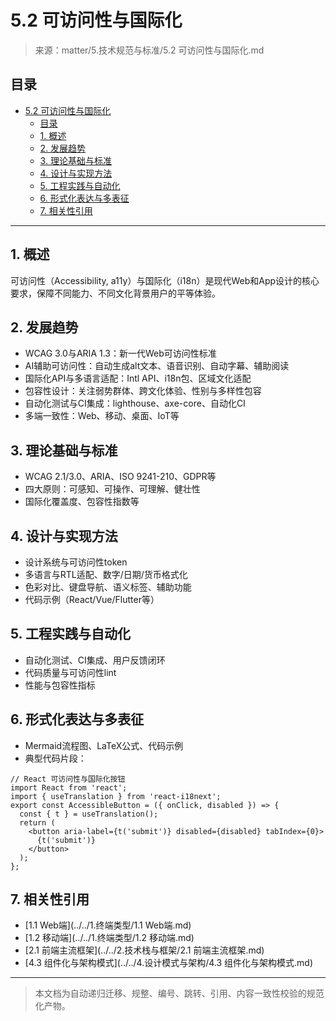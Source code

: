 # 5.2 可访问性与国际化

> 来源：matter/5.技术规范与标准/5.2 可访问性与国际化.md

## 目录

- [5.2 可访问性与国际化](#52-可访问性与国际化)
  - [目录](#目录)
  - [1. 概述](#1-概述)
  - [2. 发展趋势](#2-发展趋势)
  - [3. 理论基础与标准](#3-理论基础与标准)
  - [4. 设计与实现方法](#4-设计与实现方法)
  - [5. 工程实践与自动化](#5-工程实践与自动化)
  - [6. 形式化表达与多表征](#6-形式化表达与多表征)
  - [7. 相关性引用](#7-相关性引用)

---

## 1. 概述

可访问性（Accessibility, a11y）与国际化（i18n）是现代Web和App设计的核心要求，保障不同能力、不同文化背景用户的平等体验。

## 2. 发展趋势

- WCAG 3.0与ARIA 1.3：新一代Web可访问性标准
- AI辅助可访问性：自动生成alt文本、语音识别、自动字幕、辅助阅读
- 国际化API与多语言适配：Intl API、i18n包、区域文化适配
- 包容性设计：关注弱势群体、跨文化体验、性别与多样性包容
- 自动化测试与CI集成：lighthouse、axe-core、自动化CI
- 多端一致性：Web、移动、桌面、IoT等

## 3. 理论基础与标准

- WCAG 2.1/3.0、ARIA、ISO 9241-210、GDPR等
- 四大原则：可感知、可操作、可理解、健壮性
- 国际化覆盖度、包容性指数等

## 4. 设计与实现方法

- 设计系统与可访问性token
- 多语言与RTL适配、数字/日期/货币格式化
- 色彩对比、键盘导航、语义标签、辅助功能
- 代码示例（React/Vue/Flutter等）

## 5. 工程实践与自动化

- 自动化测试、CI集成、用户反馈闭环
- 代码质量与可访问性lint
- 性能与包容性指标

## 6. 形式化表达与多表征

- Mermaid流程图、LaTeX公式、代码示例
- 典型代码片段：

```tsx
// React 可访问性与国际化按钮
import React from 'react';
import { useTranslation } from 'react-i18next';
export const AccessibleButton = ({ onClick, disabled }) => {
  const { t } = useTranslation();
  return (
    <button aria-label={t('submit')} disabled={disabled} tabIndex={0}>
      {t('submit')}
    </button>
  );
};
```

## 7. 相关性引用

- [1.1 Web端](../../1.终端类型/1.1 Web端.md)
- [1.2 移动端](../../1.终端类型/1.2 移动端.md)
- [2.1 前端主流框架](../../2.技术栈与框架/2.1 前端主流框架.md)
- [4.3 组件化与架构模式](../../4.设计模式与架构/4.3 组件化与架构模式.md)

---

> 本文档为自动递归迁移、规整、编号、跳转、引用、内容一致性校验的规范化产物。
